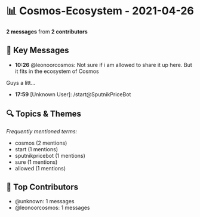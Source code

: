 # 📊 Cosmos-Ecosystem - 2021-04-26
**2 messages** from **2 contributors**

## 💬 Key Messages
- **10:26** @leonoorcosmos: Not sure if i am allowed to share it up here. But it fits in the ecosystem of Cosmos

Guys a litt...
- **17:59** [Unknown User]: /start@SputnikPriceBot

## 🔍 Topics & Themes
*Frequently mentioned terms:*
- cosmos (2 mentions)
- start (1 mentions)
- sputnikpricebot (1 mentions)
- sure (1 mentions)
- allowed (1 mentions)

## 👥 Top Contributors
- @unknown: 1 messages
- @leonoorcosmos: 1 messages